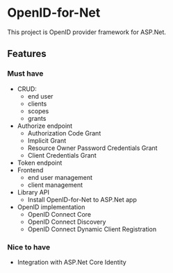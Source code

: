 # OpenID-for-Net

This project is OpenID provider framework for ASP.Net.

## Features
### Must have
* CRUD:
    - end user
    - clients
    - scopes
    - grants
* Authorize endpoint
    - Authorization Code Grant
    - Implicit Grant
    - Resource Owner Password Credentials Grant
    - Client Credentials Grant
* Token endpoint
* Frontend
    - end user management
    - client management
* Library API
    - Install OpenID-for-Net to ASP.Net app
* OpenID implementation
    - OpenID Connect Core
    - OpenID Connect Discovery
    - OpenID Connect Dynamic Client Registration
### Nice to have
* Integration with ASP.Net Core Identity